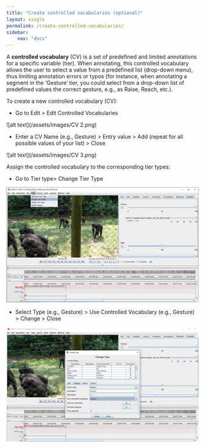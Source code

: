 ```yaml
---
title: "Create controlled vocabularies (optional)"
layout: single
permalink: /create-controlled-vocabularies/
sidebar:
    nav: "docs"
---
```


A **controlled vocabulary** (CV) is a set of predefined and limited annotations for a specific variable (tier). When annotating, this controlled vocabulary allows the user to select a value from a predefined list (drop-down menu), thus limiting annotation errors or typos (for instance, when annotating a segment in the ‘Gesture’ tier, you could select from a drop-down list of predefined values the correct gesture, e.g., as Raise, Reach, etc.). 

To create a new controlled vocabulary (CV):

  * Go to Edit > Edit Controlled Vocabularies

![alt text](/assets/images/CV 2.png)
  
  * Enter a CV Name (e.g., Gesture) > Entry value > Add (repeat for all possible values of your list) > Close

![alt text](/assets/images/CV 3.png)

Assign the controlled vocabulary to the corresponding tier types:
  
  * Go to Tier type> Change Tier Type

![alt text](/assets/images/Figure11_changeTierType.png)

  * Select Type (e.g., Gesture) > Use Controlled Vocabulary (e.g., Gesture) > Change > Close

![alt text](/assets/images/Figure12_assignCVtoTierType.png)







